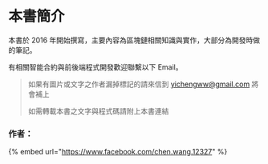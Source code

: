 # 本書簡介

本書於 2016 年開始撰寫，主要內容為區塊鏈相關知識與實作，大部分為開發時做的筆記。

有相關智能合約與前後端程式開發歡迎聯繫以下 Email。

> 如果有圖片或文字之作者漏掉標記的請來信到 yichengww@gmail.com 將會補上
>
> 如需轉載本書之文字與程式碼請附上本書連結

### 作者：

{% embed url="https://www.facebook.com/chen.wang.12327" %}
